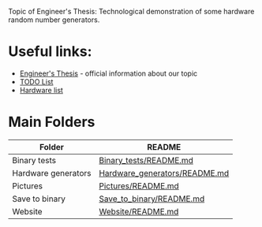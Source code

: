 Topic of Engineer's Thesis: Technological demonstration of some hardware random number generators.
 # Useful links:
-  [Engineer's Thesis](http://www.cs.put.poznan.pl/mmelosik/inz.html) - official information about our topic  
-  [TODO List](https://todoist.com/)  
-  [Hardware list](https://docs.google.com/spreadsheets/d/1A4cKRlcHRIwSocfwlRVfXUEtLHl-fmbndouRSYsx77o/edit?usp=sharing)

# Main Folders
| Folder | README |
|---------|------------|
| Binary tests | [Binary_tests/README.md][BinT] |
| Hardware generators | [Hardware_generators/README.md][HardG] |
| Pictures | [Pictures/README.md][Pic] |
| Save to binary | [Save_to_binary/README.md][SaveTB] |
| Website | [Website/README.md][Web] |

[BinT]: <https://github.com/mikusnt/HRN_Generator/tree/master/Binary_tests/README.md>
[HardG]: <https://github.com/mikusnt/HRN_Generator/tree/master/Hardware_generators/README.md>
[SaveTB]: <https://github.com/mikusnt/HRN_Generator/tree/master/Save_to_binary/README.md>
[Web]: <https://github.com/mikusnt/HRN_Generator/tree/master/Website/README.md>
[Pic]: <https://github.com/mikusnt/HRN_Generator/tree/master/Pictues/README.md>



